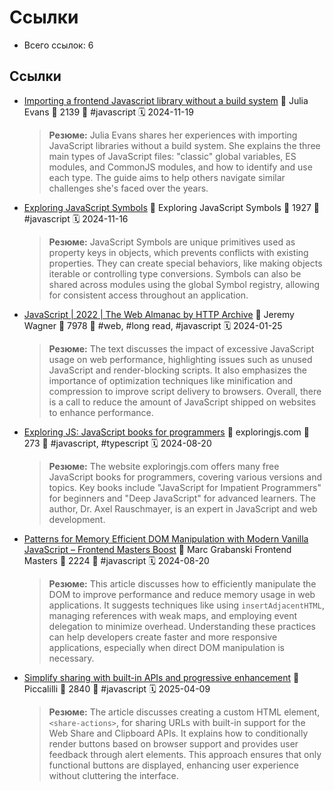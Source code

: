 # Ссылки

- Всего ссылок: 6

## Ссылки

- [Importing a frontend Javascript library without a build system](https://jvns.ca/blog/2024/11/18/how-to-import-a-javascript-library/) 👤 Julia Evans 💬 2139 🔖 #javascript 🗓️ 2024-11-19
    > **Резюме:** Julia Evans shares her experiences with importing JavaScript libraries without a build system. She explains the three main types of JavaScript files: "classic" global variables, ES modules, and CommonJS modules, and how to identify and use each type. The guide aims to help others navigate similar challenges she's faced over the years.
- [Exploring JavaScript Symbols](https://www.trevorlasn.com/blog/symbols-in-javascript) 👤 Exploring JavaScript Symbols 💬 1927 🔖 #javascript 🗓️ 2024-11-16
    > **Резюме:** JavaScript Symbols are unique primitives used as property keys in objects, which prevents conflicts with existing properties. They can create special behaviors, like making objects iterable or controlling type conversions. Symbols can also be shared across modules using the global Symbol registry, allowing for consistent access throughout an application.
- [JavaScript | 2022 | The Web Almanac by HTTP Archive](https://almanac.httparchive.org/en/2022/javascript) 👤 Jeremy Wagner 💬 7978 🔖 #web, #long read, #javascript 🗓️ 2024-01-25
    > **Резюме:** The text discusses the impact of excessive JavaScript usage on web performance, highlighting issues such as unused JavaScript and render-blocking scripts. It also emphasizes the importance of optimization techniques like minification and compression to improve script delivery to browsers. Overall, there is a call to reduce the amount of JavaScript shipped on websites to enhance performance.
- [Exploring JS: JavaScript books for programmers](https://exploringjs.com) 👤 exploringjs.com 💬 273 🔖 #javascript, #typescript 🗓️ 2024-08-20
    > **Резюме:** The website exploringjs.com offers many free JavaScript books for programmers, covering various versions and topics. Key books include "JavaScript for Impatient Programmers" for beginners and "Deep JavaScript" for advanced learners. The author, Dr. Axel Rauschmayer, is an expert in JavaScript and web development.
- [Patterns for Memory Efficient DOM Manipulation with Modern Vanilla JavaScript – Frontend Masters Boost](https://frontendmasters.com/blog/patterns-for-memory-efficient-dom-manipulation/) 👤 Marc Grabanski Frontend Masters 💬 2224 🔖 #javascript 🗓️ 2024-08-20
    > **Резюме:** This article discusses how to efficiently manipulate the DOM to improve performance and reduce memory usage in web applications. It suggests techniques like using `insertAdjacentHTML`, managing references with weak maps, and employing event delegation to minimize overhead. Understanding these practices can help developers create faster and more responsive applications, especially when direct DOM manipulation is necessary.
- [Simplify sharing with built-in APIs and progressive enhancement](https://piccalil.li/blog/simplify-sharing-with-built-in-apis-and-progressive-enhancement/) 👤 Piccalilli 💬 2840 🔖 #javascript 🗓️ 2025-04-09
    > **Резюме:** The article discusses creating a custom HTML element, `<share-actions>`, for sharing URLs with built-in support for the Web Share and Clipboard APIs. It explains how to conditionally render buttons based on browser support and provides user feedback through alert elements. This approach ensures that only functional buttons are displayed, enhancing user experience without cluttering the interface.
